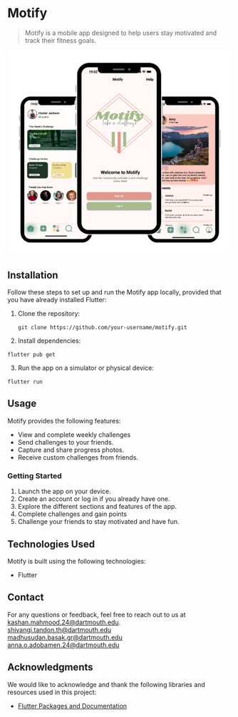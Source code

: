 # Motify

> Motify is a mobile app designed to help users stay motivated and track their fitness goals.

![App Screenshots](assets/images/screens.png)

## Installation

Follow these steps to set up and run the Motify app locally, provided that you have already installed Flutter:

1. Clone the repository:

   ```shell
   git clone https://github.com/your-username/motify.git
   ```

2. Install dependencies:

```shell
flutter pub get
```

3. Run the app on a simulator or physical device:
```
flutter run

```
## Usage

Motify provides the following features:

- View and complete weekly challenges
- Send challenges to your friends.
- Capture and share progress photos.
- Receive custom challenges from friends.

### Getting Started

1. Launch the app on your device.
2. Create an account or log in if you already have one.
3. Explore the different sections and features of the app.
4. Complete challenges and gain points
5. Challenge your friends to stay motivated and have fun.

## Technologies Used

Motify is built using the following technologies:

- Flutter



## Contact

For any questions or feedback, feel free to reach out to us at \
[kashan.mahmood.24@dartmouth.edu](mailto:kashan.mahmood.24@dartmouth.edu).\
[shivangi.tandon.th@dartmouth.edu](mailto:shivangi.tandon.th@dartmouth.edu)\
[madhusudan.basak.gr@dartmouth.edu](mailto:madhusudan.basak.gr@dartmouth.edu)\
[anna.o.adobamen.24@dartmouth.edu](mailto:anna.o.adobamen.24@dartmouth.edu)

## Acknowledgments

We would like to acknowledge and thank the following libraries and resources used in this project:

- [Flutter Packages and Documentation](https://docs.flutter.dev/)


